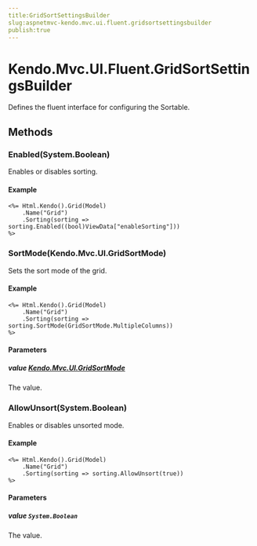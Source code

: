 ```yaml
---
title:GridSortSettingsBuilder
slug:aspnetmvc-kendo.mvc.ui.fluent.gridsortsettingsbuilder
publish:true
---
```


# Kendo.Mvc.UI.Fluent.GridSortSettingsBuilder
Defines the fluent interface for configuring the Sortable.



## Methods

### Enabled(System.Boolean)
Enables or disables sorting.


#### Example

    <%= Html.Kendo().Grid(Model)
        .Name("Grid")
        .Sorting(sorting => sorting.Enabled((bool)ViewData["enableSorting"]))
    %>
        




### SortMode(Kendo.Mvc.UI.GridSortMode)
Sets the sort mode of the grid.


#### Example

    <%= Html.Kendo().Grid(Model)
        .Name("Grid")
        .Sorting(sorting => sorting.SortMode(GridSortMode.MultipleColumns))
    %>
        


#### Parameters

##### value [Kendo.Mvc.UI.GridSortMode](/api/wrappers/aspnet-mvc/Kendo.Mvc.UI/GridSortMode)
The value.




### AllowUnsort(System.Boolean)
Enables or disables unsorted mode.


#### Example

    <%= Html.Kendo().Grid(Model)
        .Name("Grid")
        .Sorting(sorting => sorting.AllowUnsort(true))
    %>
        


#### Parameters

##### value `System.Boolean`
The value.





